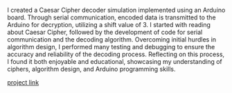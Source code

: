 

I created a Caesar Cipher decoder simulation implemented using an Arduino board. Through serial communication, encoded data is transmitted to the Arduino for decryption, utilizing a shift value of 3. I started with reading about Caesar Cipher, followed by the development of code for serial communication and the decoding algorithm. Overcoming initial hurdles in algorithm design, I performed many testing and debugging to ensure the accuracy and reliability of the decoding process. Reflecting on this process, I found it both enjoyable and educational, showcasing my understanding of ciphers, algorithm design, and Arduino programming skills.

[project link](https://www.tinkercad.com/things/7cdkwspGEyx-challenge-5?sharecode=ASEDZrTNxVLZcq0iyR7B_RFjdv78B3fZbQlLGVJv4fI)
